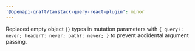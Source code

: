 ```yaml
---
'@openapi-qraft/tanstack-query-react-plugin': minor
---
```


Replaced empty object `{}` types in mutation parameters with `{ query?: never; header?: never; path?: never; }` to prevent accidental argument passing.
